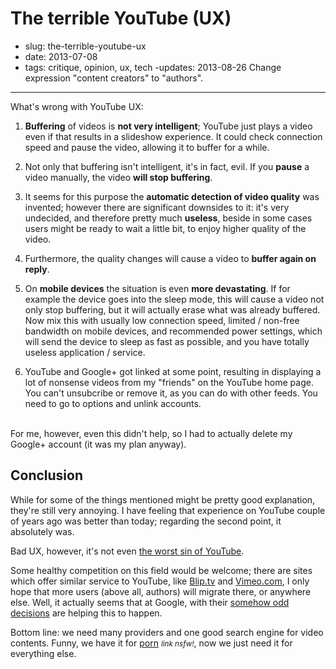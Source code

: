 # The terrible YouTube (UX)

- slug: the-terrible-youtube-ux
- date: 2013-07-08
- tags: critique, opinion, ux, tech
-updates: 2013-08-26 Change expression "content creators" to "authors".

-----------------

What's wrong with YouTube UX:

1. **Buffering** of videos is **not very intelligent**; YouTube just plays a video even if that results in a slideshow experience. It could check connection speed and pause the video, allowing it to buffer for a while.

2. Not only that buffering isn't intelligent, it's in fact, evil. If you **pause** a video manually, the video **will stop buffering**.

3. It seems for this purpose the **automatic detection of video quality** was invented; however there are significant downsides to it: it's very undecided, and therefore pretty much **useless**, beside in some cases users might be ready to wait a little bit, to enjoy higher quality of the video.

4. Furthermore, the quality changes will cause a video to **buffer again on reply**.

5. On **mobile devices** the situation is even **more devastating**. If for example the device goes into the sleep mode, this will cause a video not only stop buffering, but it will actually erase what was already buffered.<br />
Now mix this with usually low connection speed, limited / non-free bandwidth on mobile devices, and recommended power settings, which will send the device to sleep as fast as possible, and you have totally useless application / service.

6. YouTube and Google+ got linked at some point, resulting in displaying a lot of nonsense videos from my "friends" on the YouTube home page. You can't unsubcribe or remove it, as you can do with other feeds. You need to go to options and unlink accounts.
<br>
For me, however, even this didn't help, so I had to actually delete my Google+ account (it was my plan anyway).

## Conclusion

While for some of the things mentioned might be pretty good explanation, they're still very annoying. I have feeling that experience on YouTube couple of years ago was better than today; regarding the second point, it absolutely was.

Bad UX, however, it's not even [the worst sin of YouTube](http://www.dailydot.com/news/nbc-julian-assange-dmca-takedown/).

Some healthy competition on this field would be welcome; there are sites which offer similar service to YouTube, like [Blip.tv](http://blip.tv) and [Vimeo.com](http://vimeo.com), I only hope that more users (above all, authors) will migrate there, or anywhere else. Well, it actually seems that at Google, with their [somehow odd decisions](http://www.youtube.com/watch?v=H8tzL2yVzHE) are helping this to happen.

Bottom line: we need many providers and one good search engine for video contents. Funny, we have it for [porn](http://nudevista.com) <small>_link nsfw!_</small>, now we just need it for everything else.
